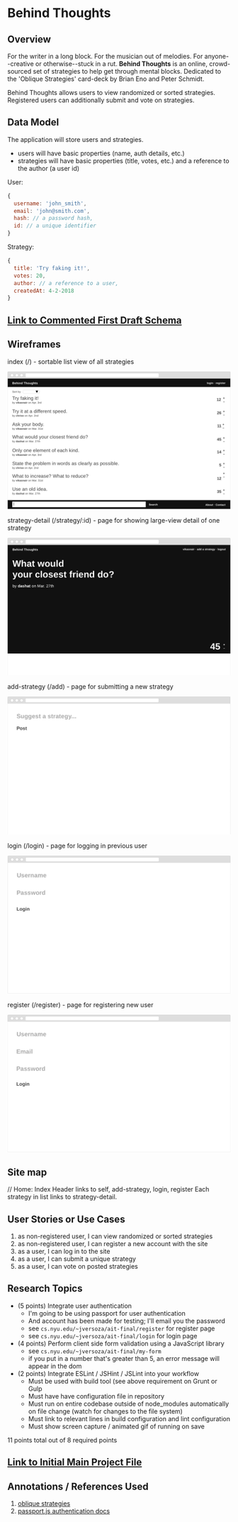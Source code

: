 # Behind Thoughts

## Overview

For the writer in a long block. For the musician out of melodies. For anyone--creative or otherwise--stuck in a rut. **Behind Thoughts** is an online, crowd-sourced set of strategies to help get through mental blocks. Dedicated to the 'Oblique Strategies' card-deck by Brian Eno and Peter Schmidt.

Behind Thoughts allows users to view randomized or sorted strategies. Registered users can additionally submit and vote on strategies.

## Data Model

The application will store users and strategies.

* users will have basic properties (name, auth details, etc.)
* strategies will have basic properties (title, votes, etc.) and a reference to the author (a user id)

User:

```javascript
{
  username: 'john_smith',
  email: 'john@smith.com',
  hash: // a password hash,
  id: // a unique identifier
}
```

Strategy:

```javascript
{
  title: 'Try faking it!',
  votes: 20,
  author: // a reference to a user,
  createdAt: 4-2-2018
}
```


## [Link to Commented First Draft Schema](src/db.js)

## Wireframes

index (/) - sortable list view of all strategies

![index](documentation/index.png)

strategy-detail (/strategy/:id) - page for showing large-view detail of one strategy

![strategy-detail](documentation/strategy-detail.png)

add-strategy (/add) - page for submitting a new strategy

![add-strategy](documentation/add-strategy.png)

login (/login) - page for logging in previous user

![login](documentation/login.png)

register (/register) - page for registering new user

![register](documentation/register.png)

## Site map

// Home: Index
Header links to self, add-strategy, login, register
Each strategy in list links to strategy-detail.

## User Stories or Use Cases

1. as non-registered user, I can view randomized or sorted strategies
2. as non-registered user, I can register a new account with the site
3. as a user, I can log in to the site
4. as a user, I can submit a unique strategy
5. as a user, I can vote on posted strategies

## Research Topics

* (5 points) Integrate user authentication
  * I'm going to be using passport for user authentication
  * And account has been made for testing; I'll email you the password
  * see <code>cs.nyu.edu/~jversoza/ait-final/register</code> for register page
  * see <code>cs.nyu.edu/~jversoza/ait-final/login</code> for login page
* (4 points) Perform client side form validation using a JavaScript library
  * see <code>cs.nyu.edu/~jversoza/ait-final/my-form</code>
  * if you put in a number that's greater than 5, an error message will appear in the dom
* (2 points) Integrate ESLint / JSHint / JSLint into your workflow
  * Must be used with build tool (see above requirement on Grunt or Gulp
  * Must have have configuration file in repository
  * Must run on entire codebase outside of node_modules automatically on file change (watch for changes to the file system)
  * Must link to relevant lines in build configuration and lint configuration
  * Must show screen capture / animated gif of running on save

11 points total out of 8 required points

## [Link to Initial Main Project File](src/app.js) 

## Annotations / References Used

1. [oblique strategies](https://en.wikipedia.org/wiki/Oblique_Strategies)
2. [passport.js authentication docs](http://passportjs.org/docs)
